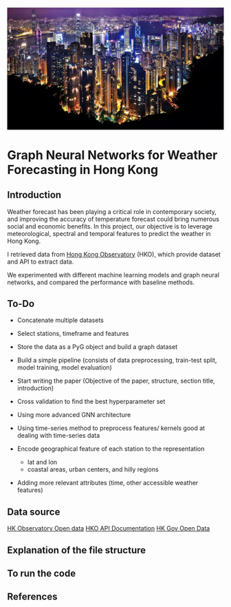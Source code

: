 ![HK Night](photos/GettyImages-188076795-crop.webp?height=100)
# Graph Neural Networks for Weather Forecasting in Hong Kong

## Introduction
Weather forecast has been playing a critical role in contemporary society, and improving the accuracy of temperature forecast could bring numerous social and economic benefits. In this project, our objective is to leverage meteorological, spectral and temporal features to predict the weather in Hong Kong. 

I retrieved data from [Hong Kong Observatory](https://www.hko.gov.hk/en/index.html) (HKO), which provide dataset and API to extract data.

We experimented with different machine learning models and graph neural networks, and compared the performance with baseline methods.

## To-Do
- Concatenate multiple datasets
- Select stations, timeframe and features
- Store the data as a PyG object and build a graph dataset 
- Build a simple pipeline (consists of data preprocessing, train-test split, model training, model evaluation)
- Start writing the paper (Objective of the paper, structure, section title, introduction)

- Cross validation to find the best hyperparameter set
- Using more advanced GNN architecture
- Using time-series method to preprocess features/ kernels good at dealing with time-series data
- Encode geographical feature of each station to the representation 
    - lat and lon
    - coastal areas, urban centers, and hilly regions
- Adding more relevant attributes (time, other accessible weather features)
## Data source
[HK Observatory Open data](https://www.hko.gov.hk/en/abouthko/opendata_intro.htm)
[HKO API Documentation](https://www.hko.gov.hk/en/weatherAPI/doc/files/HKO_Open_Data_API_Documentation.pdf)
[HK Gov Open Data](https://data.gov.hk/en-datasets/category/climate-and-weather)



## Explanation of the file structure

## To run the code

## References
